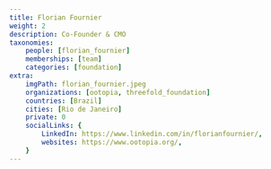 ```yaml
---
title: Florian Fournier
weight: 2
description: Co-Founder & CMO
taxonomies:
    people: [florian_fournier]
    memberships: [team]
    categories: [foundation]
extra:
    imgPath: florian_fournier.jpeg
    organizations: [ootopia, threefold_foundation]
    countries: [Brazil]
    cities: [Rio de Janeiro]
    private: 0
    socialLinks: {
        LinkedIn: https://www.linkedin.com/in/florianfournier/,
        websites: https://www.ootopia.org/,
    }
---
```


<!--

When Florian left Apple he was 30 years old. It was the toughest decision he had ever made. Why leave a career so many people dream of – an executive position in the global company? Being really happy working at Appl and part of an amazing young and dynamic team that had been built over the last few years to take care of the marketing for Latin America. Florian was feeling accomplished to be working for such a great organization. But years were passing by. One after the other. And the iPhone 6S was replacing the iPhone 6 and so on. Year after year. A machine you cannot stop. Technology is amazing. Really. But so much seemed at stake about how it could be used to improve people’s lives and how they could really connect to each other.Florian feelt deep inside that working on the tools was not enough, and that he needed to work on the content and give it a different usage. He had to follow his heart and intuition. We will bring new ways of living together, relating, moving, consuming, taking care of each other and working in a more sustainable way, by unpicking current scenarios and anticipating future perspectives. The vision is always the same - to enact individual actions that address global challenges.

--!>